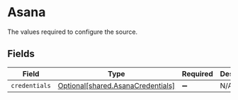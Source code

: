 # Asana

The values required to configure the source.


## Fields

| Field                                                                            | Type                                                                             | Required                                                                         | Description                                                                      |
| -------------------------------------------------------------------------------- | -------------------------------------------------------------------------------- | -------------------------------------------------------------------------------- | -------------------------------------------------------------------------------- |
| `credentials`                                                                    | [Optional[shared.AsanaCredentials]](undefined/models/shared/asanacredentials.md) | :heavy_minus_sign:                                                               | N/A                                                                              |
